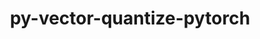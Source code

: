 ---
title: "py-vector-quantize-pytorch"
layout: cache
categories: [package, develop]
meta: {"compilers": ["apple-clang@=16.0.0", "gcc@=13.2.0"], "num_specs": 39, "num_specs_by_stack": {"ml-darwin-aarch64-mps": 6, "ml-linux-aarch64-cpu": 7, "ml-linux-aarch64-cuda": 7, "ml-linux-x86_64-cpu": 7, "ml-linux-x86_64-cuda": 7, "root": 39}, "oss": ["sequoia", "ubuntu24.04"], "platforms": ["darwin", "linux"], "stacks": ["ml-darwin-aarch64-mps", "ml-linux-aarch64-cpu", "ml-linux-aarch64-cuda", "ml-linux-x86_64-cpu", "ml-linux-x86_64-cuda", "root"], "targets": ["aarch64", "x86_64_v3"], "versions": ["0.3.9"]}
spec_details: [{"compiler": "gcc@=13.2.0", "hash": "3szwoxkhe2gs72gzulor2qctpf52uhfl", "os": "ubuntu24.04", "platform": "linux", "size": "-", "stacks": ["ml-linux-x86_64-cuda", "root"], "target": "x86_64_v3", "variants": ["build_system=python_pip"], "versions": ["0.3.9"]}, {"compiler": "apple-clang@=16.0.0", "hash": "3vb4tr6e4gfjdwkmfb7tfgbvnqu7h5bb", "os": "sequoia", "platform": "darwin", "size": "-", "stacks": ["ml-darwin-aarch64-mps", "root"], "target": "aarch64", "variants": ["build_system=python_pip"], "versions": ["0.3.9"]}, {"compiler": "apple-clang@=16.0.0", "hash": "3xnchiget5zs3pvkhifjihyedentbeio", "os": "sequoia", "platform": "darwin", "size": "-", "stacks": ["ml-darwin-aarch64-mps", "root"], "target": "aarch64", "variants": ["build_system=python_pip"], "versions": ["0.3.9"]}, {"compiler": "gcc@=13.2.0", "hash": "4g2v44chaps62ltgowlax3t3kmxgfury", "os": "ubuntu24.04", "platform": "linux", "size": "-", "stacks": ["ml-linux-x86_64-cuda", "root"], "target": "x86_64_v3", "variants": ["build_system=python_pip"], "versions": ["0.3.9"]}, {"compiler": "gcc@=13.2.0", "hash": "5aup7dj55qxrc74ujvvllewdqdfzq33y", "os": "ubuntu24.04", "platform": "linux", "size": "-", "stacks": ["ml-linux-aarch64-cpu", "root"], "target": "aarch64", "variants": ["build_system=python_pip"], "versions": ["0.3.9"]}, {"compiler": "gcc@=13.2.0", "hash": "5dpmrbi3rd4tloesz2dxvs4us5rcnlqa", "os": "ubuntu24.04", "platform": "linux", "size": "-", "stacks": ["ml-linux-aarch64-cuda", "root"], "target": "aarch64", "variants": ["build_system=python_pip"], "versions": ["0.3.9"]}, {"compiler": "apple-clang@=16.0.0", "hash": "6udqcmm34rjxouorekjqjnb3ntle2mle", "os": "sequoia", "platform": "darwin", "size": "-", "stacks": ["ml-darwin-aarch64-mps", "root"], "target": "aarch64", "variants": ["build_system=python_pip"], "versions": ["0.3.9"]}, {"compiler": "gcc@=13.2.0", "hash": "7jwmfqsdiyu32zw6y36424emr6rjrosy", "os": "ubuntu24.04", "platform": "linux", "size": "-", "stacks": ["ml-linux-x86_64-cpu", "root"], "target": "x86_64_v3", "variants": ["build_system=python_pip"], "versions": ["0.3.9"]}, {"compiler": "gcc@=13.2.0", "hash": "az3zdbrqfygw2w7hwtoceztklaj7ht4b", "os": "ubuntu24.04", "platform": "linux", "size": "-", "stacks": ["root"], "target": "aarch64", "variants": ["build_system=python_pip"], "versions": ["0.3.9"]}, {"compiler": "gcc@=13.2.0", "hash": "dcymxnsccjvguvbfbkv6femswl3c4sbx", "os": "ubuntu24.04", "platform": "linux", "size": "-", "stacks": ["ml-linux-x86_64-cuda", "root"], "target": "x86_64_v3", "variants": ["build_system=python_pip"], "versions": ["0.3.9"]}, {"compiler": "gcc@=13.2.0", "hash": "dd52aurfm4lifrk7rarazcovhzggihgb", "os": "ubuntu24.04", "platform": "linux", "size": "-", "stacks": ["ml-linux-aarch64-cpu", "root"], "target": "aarch64", "variants": ["build_system=python_pip"], "versions": ["0.3.9"]}, {"compiler": "apple-clang@=16.0.0", "hash": "drgqagxjohsmjyxk5dtwmg5s2zyrmrb2", "os": "sequoia", "platform": "darwin", "size": "-", "stacks": ["ml-darwin-aarch64-mps", "root"], "target": "aarch64", "variants": ["build_system=python_pip"], "versions": ["0.3.9"]}, {"compiler": "gcc@=13.2.0", "hash": "fok6nrpphf3uijfftxu6xhwyjid2pu7e", "os": "ubuntu24.04", "platform": "linux", "size": "-", "stacks": ["ml-linux-x86_64-cpu", "root"], "target": "x86_64_v3", "variants": ["build_system=python_pip"], "versions": ["0.3.9"]}, {"compiler": "apple-clang@=16.0.0", "hash": "hcabnorgcmaig5nkq7rgfzrdbtlnpf5n", "os": "sequoia", "platform": "darwin", "size": "-", "stacks": ["ml-darwin-aarch64-mps", "root"], "target": "aarch64", "variants": ["build_system=python_pip"], "versions": ["0.3.9"]}, {"compiler": "gcc@=13.2.0", "hash": "hwmteslcbbyjtktsvthduk2kvxjrtosm", "os": "ubuntu24.04", "platform": "linux", "size": "-", "stacks": ["ml-linux-x86_64-cpu", "root"], "target": "x86_64_v3", "variants": ["build_system=python_pip"], "versions": ["0.3.9"]}, {"compiler": "gcc@=13.2.0", "hash": "i2j3pqvbwzwgk6hooywfpewt4uejhwt6", "os": "ubuntu24.04", "platform": "linux", "size": "-", "stacks": ["ml-linux-x86_64-cpu", "root"], "target": "x86_64_v3", "variants": ["build_system=python_pip"], "versions": ["0.3.9"]}, {"compiler": "gcc@=13.2.0", "hash": "io44p2eghatlixstuf5ofn2z2jibsdjp", "os": "ubuntu24.04", "platform": "linux", "size": "-", "stacks": ["ml-linux-x86_64-cpu", "root"], "target": "x86_64_v3", "variants": ["build_system=python_pip"], "versions": ["0.3.9"]}, {"compiler": "gcc@=13.2.0", "hash": "ipftzvfflmdasa2fzp6xo6ve45r5wveh", "os": "ubuntu24.04", "platform": "linux", "size": "-", "stacks": ["ml-linux-aarch64-cuda", "root"], "target": "aarch64", "variants": ["build_system=python_pip"], "versions": ["0.3.9"]}, {"compiler": "gcc@=13.2.0", "hash": "izobmple5tklf52q23asmjss53vudr2r", "os": "ubuntu24.04", "platform": "linux", "size": "-", "stacks": ["ml-linux-aarch64-cuda", "root"], "target": "aarch64", "variants": ["build_system=python_pip"], "versions": ["0.3.9"]}, {"compiler": "gcc@=13.2.0", "hash": "jnxkbjdjtpyu2f6lvdgf5lageozp56rv", "os": "ubuntu24.04", "platform": "linux", "size": "-", "stacks": ["ml-linux-x86_64-cuda", "root"], "target": "x86_64_v3", "variants": ["build_system=python_pip"], "versions": ["0.3.9"]}, {"compiler": "gcc@=13.2.0", "hash": "mcqu3ktrocmoubkxjxhto6ttdk5ngmw6", "os": "ubuntu24.04", "platform": "linux", "size": "-", "stacks": ["root"], "target": "x86_64_v3", "variants": ["build_system=python_pip"], "versions": ["0.3.9"]}, {"compiler": "gcc@=13.2.0", "hash": "npu4yium4rhecj6nolqehbvspf6cqdts", "os": "ubuntu24.04", "platform": "linux", "size": "-", "stacks": ["ml-linux-x86_64-cpu", "root"], "target": "x86_64_v3", "variants": ["build_system=python_pip"], "versions": ["0.3.9"]}, {"compiler": "gcc@=13.2.0", "hash": "pwpwscapsqp2svunkmyvmxdu4afmv6vu", "os": "ubuntu24.04", "platform": "linux", "size": "-", "stacks": ["ml-linux-aarch64-cuda", "root"], "target": "aarch64", "variants": ["build_system=python_pip"], "versions": ["0.3.9"]}, {"compiler": "gcc@=13.2.0", "hash": "qp5iogbjqjgwds22ct3jxexqbsp6uemp", "os": "ubuntu24.04", "platform": "linux", "size": "-", "stacks": ["ml-linux-x86_64-cuda", "root"], "target": "x86_64_v3", "variants": ["build_system=python_pip"], "versions": ["0.3.9"]}, {"compiler": "gcc@=13.2.0", "hash": "rigzvkyw6sff677ymly4lpxkrrj6v7nr", "os": "ubuntu24.04", "platform": "linux", "size": "-", "stacks": ["root"], "target": "aarch64", "variants": ["build_system=python_pip"], "versions": ["0.3.9"]}, {"compiler": "gcc@=13.2.0", "hash": "s63v4ay736awzrjtlyfc3d73etrwinmw", "os": "ubuntu24.04", "platform": "linux", "size": "-", "stacks": ["ml-linux-aarch64-cuda", "root"], "target": "aarch64", "variants": ["build_system=python_pip"], "versions": ["0.3.9"]}, {"compiler": "gcc@=13.2.0", "hash": "skvvfqk2pesjvwxclyixz2enlucrjzea", "os": "ubuntu24.04", "platform": "linux", "size": "-", "stacks": ["ml-linux-aarch64-cpu", "root"], "target": "aarch64", "variants": ["build_system=python_pip"], "versions": ["0.3.9"]}, {"compiler": "gcc@=13.2.0", "hash": "so6rdnofg3szbu6d6mm7w6ffkzrkn2eg", "os": "ubuntu24.04", "platform": "linux", "size": "-", "stacks": ["ml-linux-aarch64-cuda", "root"], "target": "aarch64", "variants": ["build_system=python_pip"], "versions": ["0.3.9"]}, {"compiler": "gcc@=13.2.0", "hash": "u5pdbqgnhd5ntl4majd36nsiqcc7vslo", "os": "ubuntu24.04", "platform": "linux", "size": "-", "stacks": ["ml-linux-x86_64-cpu", "root"], "target": "x86_64_v3", "variants": ["build_system=python_pip"], "versions": ["0.3.9"]}, {"compiler": "gcc@=13.2.0", "hash": "umkvxwti53cjgapqnfl6vlumlnbk454b", "os": "ubuntu24.04", "platform": "linux", "size": "-", "stacks": ["ml-linux-aarch64-cpu", "root"], "target": "aarch64", "variants": ["build_system=python_pip"], "versions": ["0.3.9"]}, {"compiler": "gcc@=13.2.0", "hash": "vmkscqzaf2oxfpkq63crycrf32kmtfku", "os": "ubuntu24.04", "platform": "linux", "size": "-", "stacks": ["ml-linux-aarch64-cuda", "root"], "target": "aarch64", "variants": ["build_system=python_pip"], "versions": ["0.3.9"]}, {"compiler": "gcc@=13.2.0", "hash": "ws5ga3tyjz7dtah7bkrqvfykhmdk2yn5", "os": "ubuntu24.04", "platform": "linux", "size": "-", "stacks": ["ml-linux-aarch64-cpu", "root"], "target": "aarch64", "variants": ["build_system=python_pip"], "versions": ["0.3.9"]}, {"compiler": "apple-clang@=16.0.0", "hash": "x3kmkzzjoti32mzc345xoqooavqh6q3o", "os": "sequoia", "platform": "darwin", "size": "-", "stacks": ["root"], "target": "aarch64", "variants": ["build_system=python_pip"], "versions": ["0.3.9"]}, {"compiler": "apple-clang@=16.0.0", "hash": "x3mbxgkze3z53v2g6s7dqjvgpmgiam7c", "os": "sequoia", "platform": "darwin", "size": "-", "stacks": ["ml-darwin-aarch64-mps", "root"], "target": "aarch64", "variants": ["build_system=python_pip"], "versions": ["0.3.9"]}, {"compiler": "gcc@=13.2.0", "hash": "ynj4doimfncjz4lmhfkktg43xuw7reiw", "os": "ubuntu24.04", "platform": "linux", "size": "-", "stacks": ["root"], "target": "x86_64_v3", "variants": ["build_system=python_pip"], "versions": ["0.3.9"]}, {"compiler": "gcc@=13.2.0", "hash": "yxxiznwjyvri5swcquwwkd6g2ftozlxw", "os": "ubuntu24.04", "platform": "linux", "size": "-", "stacks": ["ml-linux-aarch64-cpu", "root"], "target": "aarch64", "variants": ["build_system=python_pip"], "versions": ["0.3.9"]}, {"compiler": "gcc@=13.2.0", "hash": "z5fib4ojfz7k7vnhxailw5ix4hti5xrx", "os": "ubuntu24.04", "platform": "linux", "size": "-", "stacks": ["ml-linux-x86_64-cuda", "root"], "target": "x86_64_v3", "variants": ["build_system=python_pip"], "versions": ["0.3.9"]}, {"compiler": "gcc@=13.2.0", "hash": "z7j34tbkfrcui6grsg3angc4ywyswnzw", "os": "ubuntu24.04", "platform": "linux", "size": "-", "stacks": ["ml-linux-x86_64-cuda", "root"], "target": "x86_64_v3", "variants": ["build_system=python_pip"], "versions": ["0.3.9"]}, {"compiler": "gcc@=13.2.0", "hash": "zubgn2ldv3pql5ecqzw44kgu6tx6ble7", "os": "ubuntu24.04", "platform": "linux", "size": "-", "stacks": ["ml-linux-aarch64-cpu", "root"], "target": "aarch64", "variants": ["build_system=python_pip"], "versions": ["0.3.9"]}]
---
